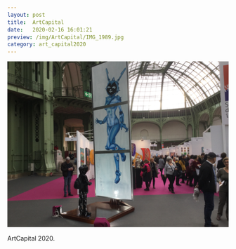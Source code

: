 ```yaml
---
layout: post
title:  ArtCapital
date:   2020-02-16 16:01:21
preview: /img/ArtCapital/IMG_1989.jpg
category: art_capital2020
---
```


![Picture 1](/img/ArtCapital/IMG_1989.jpg) 


ArtCapital 2020.


